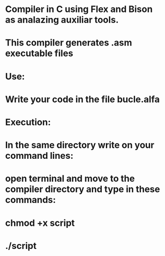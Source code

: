 # Compiler in C using Flex and Bison as analazing auxiliar tools.
# This compiler generates .asm executable files
#
#
# Use:
#
# Write your code in the file bucle.alfa
#
#
# Execution:
# In the same directory write on your command lines:
# open terminal and move to the compiler directory and type in these commands:
# chmod +x script
# ./script
#
